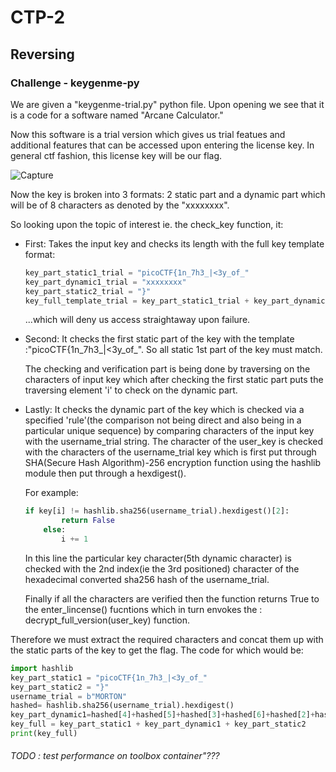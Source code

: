 # CTP-2

## Reversing
###  **Challenge** - keygenme-py
We are given a "keygenme-trial.py" python file. Upon opening we see that it is a code for a software named "Arcane Calculator."

Now this software is a trial version which gives us trial featues and additional features that can be accessed upon entering the license key. In general ctf fashion, this license key will be our flag.


![Capture](https://github.com/Hackurman01/ctp-2/assets/144946633/294e7d31-f268-4358-804b-8b871de42f76)


Now the key is broken into 3 formats: 2 static part and a dynamic part which will be of 8 characters as denoted by the "xxxxxxxx".

So looking upon the topic of interest ie. the check_key function, it:
* First: Takes the input key and checks its length with the full key template format: 
    ``` python
    key_part_static1_trial = "picoCTF{1n_7h3_|<3y_of_"
    key_part_dynamic1_trial = "xxxxxxxx"
    key_part_static2_trial = "}"
    key_full_template_trial = key_part_static1_trial + key_part_dynamic1_trial + key_part_static2_trial
    ```

    ...which will deny us access straightaway upon failure.
* Second: It checks the first static part of the key with the template :"picoCTF{1n_7h3_|<3y_of_". So all static 1st part of the key must match. 

  The checking and verification part is being done by traversing on the characters of input key which after checking the first static part puts the traversing element 'i' to check on the dynamic part.
* Lastly: It checks the dynamic part of the key which is checked via a specified 'rule'(the comparison not being direct and also being in a particular unique sequence) by comparing characters of the input key with the username_trial string. The character of the user_key is checked with the characters of the username_trial key which is first put through SHA(Secure Hash Algorithm)-256 encryption function using the hashlib module then put through a hexdigest(). 

    For example: 
    ```Python
    if key[i] != hashlib.sha256(username_trial).hexdigest()[2]:
            return False
        else:
            i += 1
    ```
    In this line the particular key character(5th dynamic character) is checked with the 2nd index(ie the 3rd positioned) character of the hexadecimal converted sha256 hash of the username_trial. 

    Finally if all the characters are verified then the function returns True to the enter_lincense() fucntions which in turn envokes the :         decrypt_full_version(user_key) function.

Therefore we must extract the required characters and concat them up with the static parts of the key to get the flag. The code for which would be:
```Python
import hashlib
key_part_static1 = "picoCTF{1n_7h3_|<3y_of_"
key_part_static2 = "}"
username_trial = b"MORTON"
hashed= hashlib.sha256(username_trial).hexdigest()
key_part_dynamic1=hashed[4]+hashed[5]+hashed[3]+hashed[6]+hashed[2]+hashed[7]+hashed[1]+hashed[8]
key_full = key_part_static1 + key_part_dynamic1 + key_part_static2
print(key_full)
```


###### TODO : test performance on toolbox container"???
